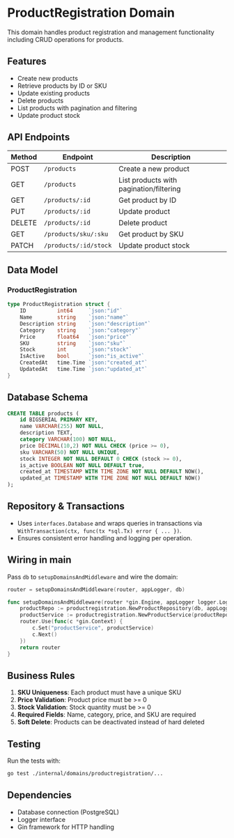 # ProductRegistration Domain

This domain handles product registration and management functionality including CRUD operations for products.

## Features

- Create new products
- Retrieve products by ID or SKU
- Update existing products
- Delete products
- List products with pagination and filtering
- Update product stock

## API Endpoints

| Method | Endpoint | Description |
|--------|----------|-------------|
| POST | `/products` | Create a new product |
| GET | `/products` | List products with pagination/filtering |
| GET | `/products/:id` | Get product by ID |
| PUT | `/products/:id` | Update product |
| DELETE | `/products/:id` | Delete product |
| GET | `/products/sku/:sku` | Get product by SKU |
| PATCH | `/products/:id/stock` | Update product stock |

## Data Model

### ProductRegistration
```go
type ProductRegistration struct {
    ID          int64     `json:"id"`
    Name        string    `json:"name"`
    Description string    `json:"description"`
    Category    string    `json:"category"`
    Price       float64   `json:"price"`
    SKU         string    `json:"sku"`
    Stock       int       `json:"stock"`
    IsActive    bool      `json:"is_active"`
    CreatedAt   time.Time `json:"created_at"`
    UpdatedAt   time.Time `json:"updated_at"`
}
```

## Database Schema

```sql
CREATE TABLE products (
    id BIGSERIAL PRIMARY KEY,
    name VARCHAR(255) NOT NULL,
    description TEXT,
    category VARCHAR(100) NOT NULL,
    price DECIMAL(10,2) NOT NULL CHECK (price >= 0),
    sku VARCHAR(50) NOT NULL UNIQUE,
    stock INTEGER NOT NULL DEFAULT 0 CHECK (stock >= 0),
    is_active BOOLEAN NOT NULL DEFAULT true,
    created_at TIMESTAMP WITH TIME ZONE NOT NULL DEFAULT NOW(),
    updated_at TIMESTAMP WITH TIME ZONE NOT NULL DEFAULT NOW()
);
```

## Repository & Transactions

- Uses `interfaces.Database` and wraps queries in transactions via `WithTransaction(ctx, func(tx *sql.Tx) error { ... })`.
- Ensures consistent error handling and logging per operation.

## Wiring in main

Pass `db` to `setupDomainsAndMiddleware` and wire the domain:

```go
router = setupDomainsAndMiddleware(router, appLogger, db)

func setupDomainsAndMiddleware(router *gin.Engine, appLogger logger.Logger, db interfaces.Database) *gin.Engine {
    productRepo := productregistration.NewProductRepository(db, appLogger)
    productService := productregistration.NewProductService(productRepo, appLogger)
    router.Use(func(c *gin.Context) {
        c.Set("productService", productService)
        c.Next()
    })
    return router
}
```

## Business Rules

1. **SKU Uniqueness**: Each product must have a unique SKU
2. **Price Validation**: Product price must be >= 0
3. **Stock Validation**: Stock quantity must be >= 0
4. **Required Fields**: Name, category, price, and SKU are required
5. **Soft Delete**: Products can be deactivated instead of hard deleted

## Testing

Run the tests with:
```bash
go test ./internal/domains/productregistration/...
```

## Dependencies

- Database connection (PostgreSQL)
- Logger interface
- Gin framework for HTTP handling
